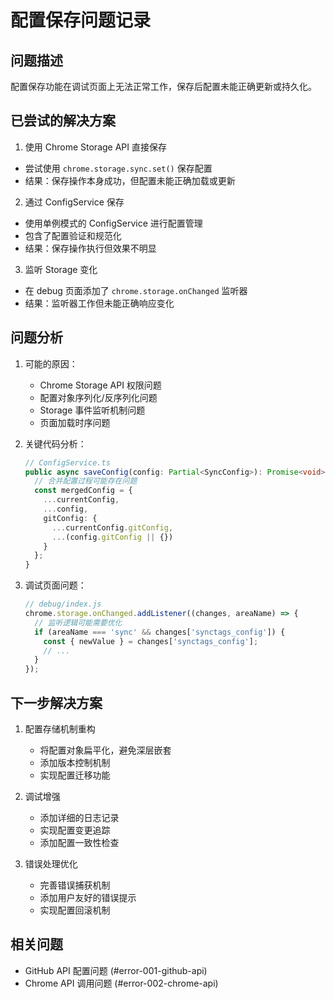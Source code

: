 # 配置保存问题记录

## 问题描述
配置保存功能在调试页面上无法正常工作，保存后配置未能正确更新或持久化。

## 已尝试的解决方案

1. 使用 Chrome Storage API 直接保存
- 尝试使用 `chrome.storage.sync.set()` 保存配置
- 结果：保存操作本身成功，但配置未能正确加载或更新

2. 通过 ConfigService 保存
- 使用单例模式的 ConfigService 进行配置管理
- 包含了配置验证和规范化
- 结果：保存操作执行但效果不明显

3. 监听 Storage 变化
- 在 debug 页面添加了 `chrome.storage.onChanged` 监听器
- 结果：监听器工作但未能正确响应变化

## 问题分析

1. 可能的原因：
   - Chrome Storage API 权限问题
   - 配置对象序列化/反序列化问题
   - Storage 事件监听机制问题
   - 页面加载时序问题

2. 关键代码分析：
   ```typescript
   // ConfigService.ts
   public async saveConfig(config: Partial<SyncConfig>): Promise<void> {
     // 合并配置过程可能存在问题
     const mergedConfig = {
       ...currentConfig,
       ...config,
       gitConfig: {
         ...currentConfig.gitConfig,
         ...(config.gitConfig || {})
       }
     };
   }
   ```

3. 调试页面问题：
   ```javascript
   // debug/index.js
   chrome.storage.onChanged.addListener((changes, areaName) => {
     // 监听逻辑可能需要优化
     if (areaName === 'sync' && changes['synctags_config']) {
       const { newValue } = changes['synctags_config'];
       // ...
     }
   });
   ```

## 下一步解决方案

1. 配置存储机制重构
   - 将配置对象扁平化，避免深层嵌套
   - 添加版本控制机制
   - 实现配置迁移功能

2. 调试增强
   - 添加详细的日志记录
   - 实现配置变更追踪
   - 添加配置一致性检查

3. 错误处理优化
   - 完善错误捕获机制
   - 添加用户友好的错误提示
   - 实现配置回滚机制

## 相关问题
- GitHub API 配置问题 (#error-001-github-api)
- Chrome API 调用问题 (#error-002-chrome-api) 